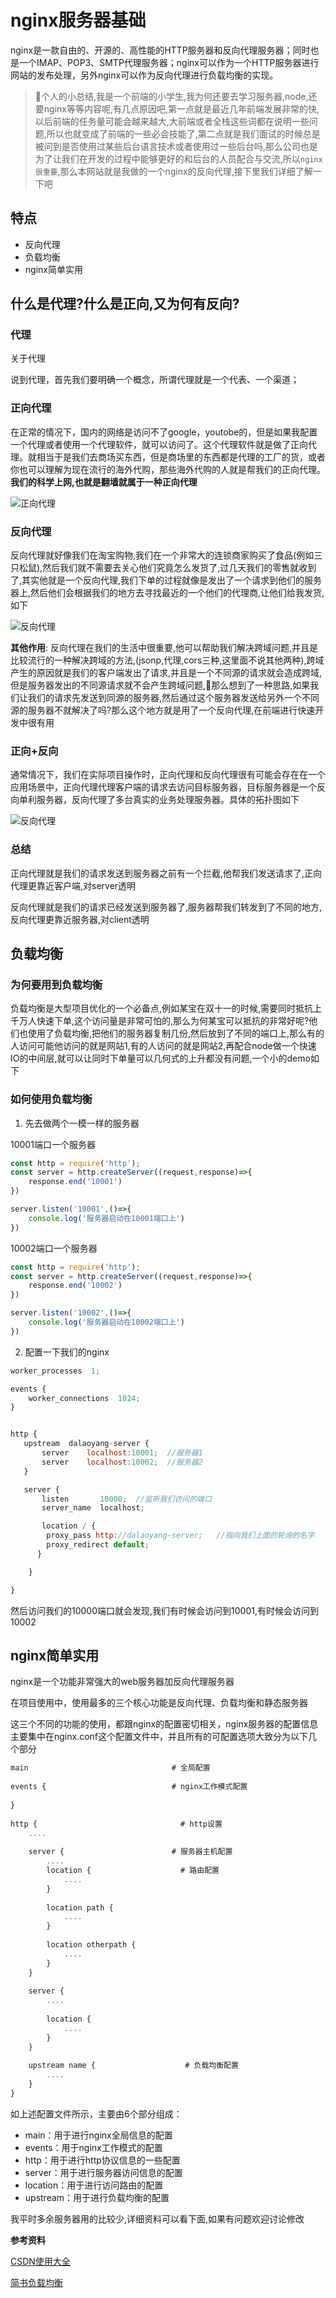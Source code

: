 # nginx服务器基础

nginx是一款自由的、开源的、高性能的HTTP服务器和反向代理服务器；同时也是一个IMAP、POP3、SMTP代理服务器；nginx可以作为一个HTTP服务器进行网站的发布处理，另外nginx可以作为反向代理进行负载均衡的实现。

> :tada:个人的小总结,我是一个前端的小学生,我为何还要去学习服务器,node,还要nginx等等内容呢,有几点原因吧,第一点就是最近几年前端发展非常的快,以后前端的任务量可能会越来越大,大前端或者全栈这些词都在说明一些问题,所以也就变成了前端的一些必会技能了,第二点就是我们面试的时候总是被问到是否使用过某些后台语言技术或者使用过一些后台吗,那么公司也是为了让我们在开发的过程中能够更好的和后台的人员配合与交流,所以`nginx 很重要`,那么本网站就是我做的一个nginx的反向代理,接下里我们详细了解一下吧

## 特点

* 反向代理
* 负载均衡
* nginx简单实用

## 什么是代理?什么是正向,又为何有反向?

### 代理

关于代理

说到代理，首先我们要明确一个概念，所谓代理就是一个代表、一个渠道；

### 正向代理

在正常的情况下，国内的网络是访问不了google，youtobe的，但是如果我配置一个代理或者使用一个代理软件，就可以访问了。这个代理软件就是做了正向代理。就相当于是我们去商场买东西，但是商场里的东西都是代理的工厂的货，或者你也可以理解为现在流行的海外代购，那些海外代购的人就是帮我们的正向代理。 **我们的科学上网,也就是翻墙就属于一种正向代理**

<img src="//upload-images.jianshu.io/upload_images/658641-63f11a266a5d06ed.png?imageMogr2/auto-orient/strip|imageView2/2/w/554/format/webp" alt="正向代理" />

### 反向代理

反向代理就好像我们在淘宝购物,我们在一个非常大的连锁商家购买了食品(例如三只松鼠),然后我们就不需要去关心他们究竟怎么发货了,过几天我们的零售就收到了,其实他就是一个反向代理,我们下单的过程就像是发出了一个请求到他们的服务器上,然后他们会根据我们的地方去寻找最近的一个他们的代理商,让他们给我发货,如下

<img src="//upload-images.jianshu.io/upload_images/658641-154b36606222745d.png?imageMogr2/auto-orient/strip|imageView2/2/w/554/format/webp" alt="反向代理" />

**其他作用**: 反向代理在我们的生活中很重要,他可以帮助我们解决跨域问题,并且是比较流行的一种解决跨域的方法,(jsonp,代理,cors三种,这里面不说其他两种),跨域产生的原因就是我们的客户端发出了请求,并且是一个不同源的请求就会造成跨域,但是服务器发出的不同源请求就不会产生跨域问题,:egg:那么想到了一种思路,如果我们让我们的请求先发送到同源的服务器,然后通过这个服务器发送给另外一个不同源的服务器不就解决了吗?那么这个地方就是用了一个反向代理,在前端进行快速开发中很有用

### 正向+反向

通常情况下，我们在实际项目操作时，正向代理和反向代理很有可能会存在在一个应用场景中，正向代理代理客户端的请求去访问目标服务器，目标服务器是一个反向单利服务器，反向代理了多台真实的业务处理服务器。具体的拓扑图如下

<img src="https://imgconvert.csdnimg.cn/aHR0cHM6Ly91cGxvYWQtaW1hZ2VzLmppYW5zaHUuaW8vdXBsb2FkX2ltYWdlcy82MTUyNTk1LWYxZTdlZTA5MDdiZjJhMTUucG5nP2ltYWdlTW9ncjIvYXV0by1vcmllbnQvc3RyaXAlN0NpbWFnZVZpZXcyLzIvdy8xMjQw" alt="反向代理" />

### 总结

正向代理就是我们的请求发送到服务器之前有一个拦截,他帮我们发送请求了,正向代理更靠近客户端,对server透明

反向代理就是我们的请求已经发送到服务器了,服务器帮我们转发到了不同的地方,反向代理更靠近服务器,对client透明

## 负载均衡

### 为何要用到负载均衡

负载均衡是大型项目优化的一个必备点,例如某宝在双十一的时候,需要同时抵抗上千万人快速下单,这个访问量是非常可怕的,那么为何某宝可以抵抗的非常好呢?他们也使用了负载均衡,把他们的服务器复制几份,然后放到了不同的端口上,那么有的人访问可能他访问的就是网站1,有的人访问的就是网站2,再配合node做一个快速IO的中间层,就可以让同时下单量可以几何式的上升都没有问题,一个小的demo如下

### 如何使用负载均衡

1. 先去做两个一模一样的服务器

10001端口一个服务器

```js
const http = require('http');
const server = http.createServer((request,response)=>{
    response.end('10001')
})

server.listen('10001',()=>{
    console.log('服务器启动在10001端口上')
})
```

10002端口一个服务器

```js
const http = require('http');
const server = http.createServer((request,response)=>{
    response.end('10002')
})

server.listen('10002',()=>{
    console.log('服务器启动在10002端口上')
})
```

2. 配置一下我们的nginx

```js
worker_processes  1;

events {
    worker_connections  1024;
}


http {
   upstream  dalaoyang-server {
       server    localhost:10001;  //服务器1
       server    localhost:10002;  //服务器2
   }

   server {
       listen       10000;  //监听我们访问的端口
       server_name  localhost;

       location / {
        proxy_pass http://dalaoyang-server;   //指向我们上面的轮询的名字
        proxy_redirect default;
      }

    }

}
```

然后访问我们的10000端口就会发现,我们有时候会访问到10001,有时候会访问到10002

## nginx简单实用

nginx是一个功能非常强大的web服务器加反向代理服务器

在项目使用中，使用最多的三个核心功能是反向代理、负载均衡和静态服务器

这三个不同的功能的使用，都跟nginx的配置密切相关，nginx服务器的配置信息主要集中在nginx.conf这个配置文件中，并且所有的可配置选项大致分为以下几个部分

```js
main                                # 全局配置
 
events {                            # nginx工作模式配置
 
}
 
http {                                # http设置
    ....
 
    server {                        # 服务器主机配置
        ....
        location {                    # 路由配置
            ....
        }
 
        location path {
            ....
        }
 
        location otherpath {
            ....
        }
    }
 
    server {
        ....
 
        location {
            ....
        }
    }
 
    upstream name {                    # 负载均衡配置
        ....
    }
}
```

如上述配置文件所示，主要由6个部分组成：

* main：用于进行nginx全局信息的配置
* events：用于nginx工作模式的配置
* http：用于进行http协议信息的一些配置
* server：用于进行服务器访问信息的配置
* location：用于进行访问路由的配置
* upstream：用于进行负载均衡的配置

我平时多余服务器用的比较少,详细资料可以看下面,如果有问题欢迎讨论修改

**参考资料**

<a href="https://blog.csdn.net/tsummerb/article/details/79248015">CSDN使用大全</a> <br />

<a href="https://www.jianshu.com/p/4c250c1cd6cd">简书负载均衡</a>
